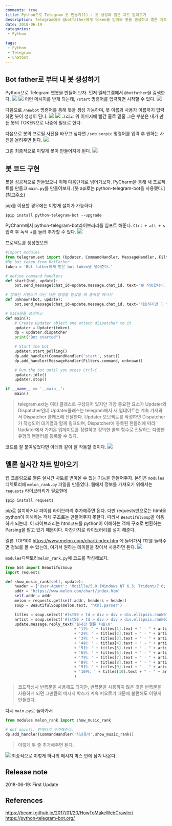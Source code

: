 ```yaml
---
comments: true
title: Python으로 Telegram 봇 만들기(1) : 봇 생성과 멜론 차트 받아오기
description: Telegram에서 @botfather에게 token을 받아와 봇을 생성하고 멜론 차트 받아오기
date: 2018-06-19
categories:
 - Python

tags:
 - Python
 - Telegram
 - Chatbot
---
```


## Bot father로 부터 내 봇 생성하기

Python으로 Telegram 챗봇을 만들어 보자. 먼저 텔레그램에서 `@botfather`을 검색한다.
![](https://github.com/mikail0205/mikail0205.github.io/blob/master/assets/images/2018/telegrambot/creation/search_botfather_img.PNG?raw=true)
![](https://github.com/mikail0205/mikail0205.github.io/blob/master/assets/images/2018/telegrambot/creation/whatbotcando.PNG?raw=true)
이런 메시지를 받게 되는데, `/start` 명령어를 입력하면 시작할 수 있다.
![](https://github.com/mikail0205/mikail0205.github.io/blob/master/assets/images/2018/telegrambot/creation/start.PNG?raw=true)

다음으로 `/newbot` 명령어를 통해 봇을 생성 가능하며, 봇 이름과 사용자 이름까지 입력하면 봇이 생성이 된다.
![](https://github.com/mikail0205/mikail0205.github.io/blob/master/assets/images/2018/telegrambot/creation/newbot.PNG?raw=true)
![](https://github.com/mikail0205/mikail0205.github.io/blob/master/assets/images/2018/telegrambot/creation/Inkedhyungin_test_bot_LI.jpg?raw=true)
그리고 위 이미지에 빨간 줄로 밑줄 그은 부분은 내가 만든 봇의 TOKEN으로 나중에 필요로 한다.

다음으로 봇의 프로필 사진을 바꾸고 싶다면 `/setuserpic` 명령어를 입력 후 원하는 사진을 올려주면 된다.
![](https://github.com/mikail0205/mikail0205.github.io/blob/master/assets/images/2018/telegrambot/creation/change_bot_image.PNG?raw=true)

그럼 최종적으로 이렇게 봇이 만들어지게 된다.
![](https://github.com/mikail0205/mikail0205.github.io/blob/master/assets/images/2018/telegrambot/creation/changed_profile_pic.PNG?raw=true)

## 봇 코드 구현

봇을 성공적으로 만들었으니 이제 다음단계로 넘어가보자. PyCharm을 통해 새 프로젝트를 만들고 `main.py`를 만들어보자. [봇 api로는 python-telegram-bot을 사용했다.] [(참고주소)](https://python-telegram-bot.org/)

pip를 이용할 경우에는 이렇게 설치가 가능하다.

```
$pip install python-telegram-bot --upgrade
```

PyCharm에서 python-telegram-bot라이브러리를 임포트 해준다.
`Ctrl + alt + s`입력 후 녹색 +를 눌러 추가할 수 있다.
![](https://github.com/mikail0205/mikail0205.github.io/blob/master/assets/images/2018/telegrambot/creation/import_library.PNG?raw=true)

프로젝트를 생성했으면

``` python
#import modules
from telegram.ext import (Updater, CommandHandler, MessageHandler, Filters,)
#My bot token from BotFather
token = 'Bot father에게 받은 bot token을 넣어준다.'

# define command handlers
def start(bot, update):
    bot.send_message(chat_id=update.message.chat_id, text="봇 작동합니다.")

# 정해진 커맨드가 아닌 다른 명령을 받았을 때 출력할 메시지
def unknown(bot, update):
    bot.send_message(chat_id=update.message.chat_id, text="죄송하지만 그 명령어를 이해할 수 없습니다.")

# main문을 정의하고
def main():
    # Create Updater object and attach dispatcher to it
    updater = Updater(token)
    dp = updater.dispatcher
    print("Bot started")

    # Start the bot
    updater.start_polling()
    dp.add_handler(CommandHandler('start', start))
    dp.add_handler(MessageHandler(Filters.command, unknown))

    # Run the bot until you press Ctrl-C
    updater.idle()
    updater.stop()

if __name__ == '__main__':
    main()
```
>telegram.ext는 여러 클래스로 구성되어 있지만 가장 중요한 요소가 Updater와 Dispatcher인데 Updater클래스는 telegram에서 새 업데이트는 계속 가져와서 Dispatcher 클래스에 전달한다. Updater 오브젝트를 작성하면 Dispatcher가 작성되어 대기열과 함께 링크되며, Dispatcher에 등록된 핸들러에 따라 Updater에서 가져온 업데이트를 정렬하고 정의한 콜백 함수로 전달하는 다양한 유형의 핸들러를 등록할 수 있다.

코드를 잘 붙여넣었다면 아래와 같이 잘 작동할 것이다.
![](https://github.com/mikail0205/mikail0205.github.io/blob/master/assets/images/2018/telegrambot/creation/start_command.PNG?raw=true)

## 멜론 실시간 차트 받아오기
웹 크롤링으로 멜론 실시간 차트를 받아올 수 있는 기능을 만들어주자. 본인은 `modules` 디렉토리에 `melon_rank.py` 파일을 만들었다. 웹에서 정보를 가져오기 위해서는 `requests` 라이브러리가 필요한데
```
$pip install requests
```
pip로 설치하거나 파이참 라이브러리 추가해주면 된다.
다만 requests만으로는 html을 python이 이해하는 객체 구조로는 만들어주지 못한다. 따라서 `BeautifulSoup`을 이용하게 되는데. 이 라이브러리는 html코드를 python이 이해하는 객체 구조로 변환하는 Parsing을 맡고 있기 때문이다. 마찬가지로 라이브러리를 설치 해준다.

멜론 TOP100 https://www.melon.com/chart/index.htm 에 들어가서 f12를 눌러주면 정보를 볼 수 있는데, 여기서 원하는 테이블을 찾아서 사용하면 된다. ![](https://github.com/mikail0205/mikail0205.github.io/blob/master/assets/images/2018/telegrambot/creation/melon_rank.png?raw=true)

`modules`디렉토리`melon_rank.py`에 코드를 작성해보자.

``` python
from bs4 import BeautifulSoup
import requests

def show_music_rank(self, update):
    header = {'User-Agent': 'Mozilla/5.0 (Windows NT 6.3; Trident/7.0; rv:11.0) like Gecko'}
    addr = 'https://www.melon.com/chart/index.htm'
    self.addr = addr
    melon = requests.get(self.addr, headers = header)
    soup = BeautifulSoup(melon.text, 'html.parser')

    titles = soup.select('#lst50 > td > div > div > div.ellipsis.rank01 > span > a')
    artist = soup.select('#lst50 > td > div > div > div.ellipsis.rank02 > span')
    update.message.reply_text('실시간 멜론 차트\n'
                              + '1위: ' + titles[1].text + " - " + artist[1].text + '\n'
                              + '2위: ' + titles[2].text + " - " + artist[2].text + '\n'
                              + '3위: ' + titles[3].text + " - " + artist[3].text + '\n'
                              + '4위: ' + titles[4].text + " - " + artist[4].text + '\n'
                              + '5위: ' + titles[5].text + " - " + artist[5].text + '\n'
                              + '6위: ' + titles[6].text + " - " + artist[6].text + '\n'
                              + '7위: ' + titles[7].text + " - " + artist[7].text + '\n'
                              + '8위: ' + titles[8].text + " - " + artist[8].text + '\n'
                              + '9위: ' + titles[9].text + " - " + artist[9].text + '\n'
                              + '10위: ' + titles[10].text + " - " + artist[10].text + '\n'
                              )

```
> 코드작성시 반복문을 사용해도 되지만, 반복문을 사용하지 않은 것은 반복문을 사용하게 되면 그만큼의 메시지 박스가 계속 떠오르기 때문에 불편해도 이렇게 만들었다.

다시 `main.py`로 돌아가서
``` python
from modules.melon_rank import show_music_rank

# def main(): 안에다가 추가해준다.
dp.add_handler(CommandHandler('최신음악',show_music_rank))
```
> 이렇게 두 줄 추가해주면 된다.

![](https://github.com/mikail0205/mikail0205.github.io/blob/master/assets/images/2018/telegrambot/creation/show_music_rank.PNG?raw=true)
최종적으로 이렇게 하나의 메시지 박스 안에 담겨 나온다.


## Release note
2018-06-19: First Update  

## References
https://beomi.github.io/2017/01/20/HowToMakeWebCrawler/  
https://python-telegram-bot.org/